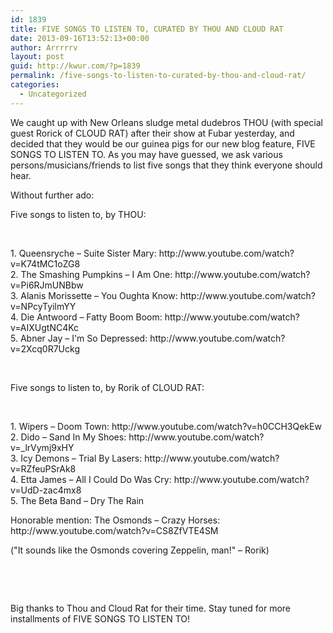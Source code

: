 ```yaml
---
id: 1839
title: FIVE SONGS TO LISTEN TO, CURATED BY THOU AND CLOUD RAT
date: 2013-09-16T13:52:13+00:00
author: Arrrrrv
layout: post
guid: http://kwur.com/?p=1839
permalink: /five-songs-to-listen-to-curated-by-thou-and-cloud-rat/
categories:
  - Uncategorized
---
```

<div class="pf-content">
  <p>
    We caught up with New Orleans sludge metal dudebros THOU (with special guest Rorick of CLOUD RAT) after their show at Fubar yesterday, and decided that they would be our guinea pigs for our new blog feature, FIVE SONGS TO LISTEN TO. As you may have guessed, we ask various persons/musicians/friends to list five songs that they think everyone should hear.
  </p>
  
  <p>
    Without further ado:
  </p>
  
  <p>
    Five songs to listen to, by THOU:
  </p>
  
  <p>
     
  </p>
  
  <p>
    1. Queensryche – Suite Sister Mary: http://www.youtube.com/watch?v=K74tMC1oZG8<br /> 2. The Smashing Pumpkins – I Am One: http://www.youtube.com/watch?v=Pi6RJmUNBbw<br /> 3. Alanis Morissette – You Oughta Know: http://www.youtube.com/watch?v=NPcyTyilmYY<br /> 4. Die Antwoord – Fatty Boom Boom: http://www.youtube.com/watch?v=AIXUgtNC4Kc<br /> 5. Abner Jay – I'm So Depressed: http://www.youtube.com/watch?v=2Xcq0R7Uckg
  </p>
  
  <p>
     
  </p>
  
  <p>
    Five songs to listen to, by Rorik of CLOUD RAT:
  </p>
  
  <p>
     
  </p>
  
  <p>
    1. Wipers – Doom Town: http://www.youtube.com/watch?v=h0CCH3QekEw<br /> 2. Dido – Sand In My Shoes: http://www.youtube.com/watch?v=_lrVymj9xHY<br /> 3. Icy Demons – Trial By Lasers: http://www.youtube.com/watch?v=RZfeuPSrAk8<br /> 4. Etta James – All I Could Do Was Cry: http://www.youtube.com/watch?v=UdD-zac4mx8<br /> 5. The Beta Band – Dry The Rain
  </p>
  
  <p>
    Honorable mention: The Osmonds – Crazy Horses: http://www.youtube.com/watch?v=CS8ZfVTE4SM
  </p>
  
  <p>
    ("It sounds like the Osmonds covering Zeppelin, man!" – Rorik)
  </p>
  
  <p>
     
  </p>
  
  <p>
     
  </p>
  
  <p>
    Big thanks to Thou and Cloud Rat for their time. Stay tuned for more installments of FIVE SONGS TO LISTEN TO!
  </p>
</div>